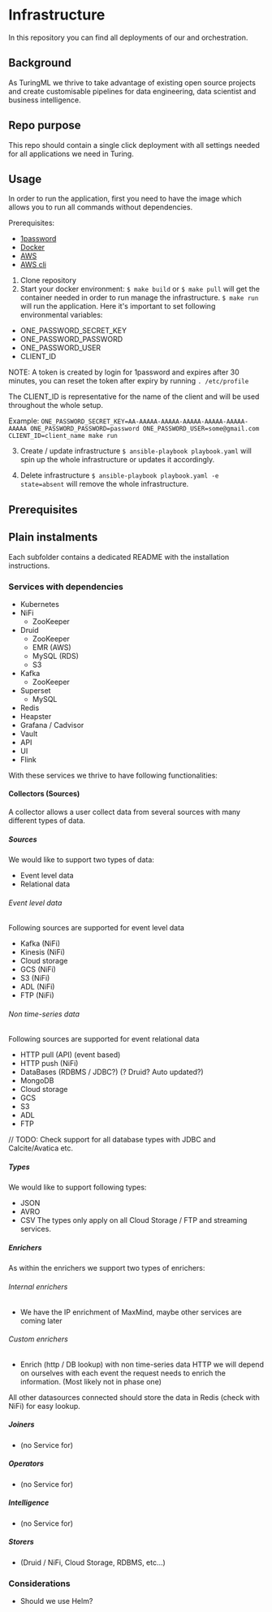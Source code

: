 # Infrastructure
In this repository you can find all deployments of our and orchestration.

## Background
As TuringML we thrive to take advantage of existing open source projects and
create customisable pipelines for data engineering, data scientist and business
intelligence.

## Repo purpose
This repo should contain a single click deployment with all settings needed for all applications we need in Turing.

## Usage
In order to run the application, first you need to have the image which allows you to run all commands without dependencies.

Prerequisites:
- [1password](http://1password.com)
- [Docker](https://www.docker.com/)
- [AWS](https://aws.amazon.com/)
- [AWS cli](https://aws.amazon.com/cli/)

1. Clone repository
2. Start your docker environment:
`$ make build` or `$ make pull` will get the container needed in order to run manage the infrastructure.
`$ make run` will run the application. Here it's important to set following environmental variables:
- ONE_PASSWORD_SECRET_KEY
- ONE_PASSWORD_PASSWORD
- ONE_PASSWORD_USER
- CLIENT_ID

NOTE: A token is created by login for 1password and expires after 30 minutes, you can reset the token after expiry by running
`. /etc/profile`

The CLIENT_ID is representative for the name of the client and will be used throughout the whole setup.

Example:
`ONE_PASSWORD_SECRET_KEY=AA-AAAAA-AAAAA-AAAAA-AAAAA-AAAAA-AAAAA ONE_PASSWORD_PASSWORD=password ONE_PASSWORD_USER=some@gmail.com CLIENT_ID=client_name make run`

3. Create / update infrastructure
`$ ansible-playbook playbook.yaml` will spin up the whole infrastructure or updates it accordingly.

4. Delete infrastructure
`$ ansible-playbook playbook.yaml -e state=absent` will remove the whole infrastructure.

## Prerequisites

## Plain instalments
Each subfolder contains a dedicated README with the installation instructions.

### Services with dependencies
- Kubernetes
 - NiFi
   - ZooKeeper
 - Druid
   - ZooKeeper
   - EMR (AWS)
   - MySQL (RDS)
   - S3
 - Kafka
   - ZooKeeper
 - Superset
   - MySQL
 - Redis
 - Heapster
 - Grafana / Cadvisor
 - Vault
 - API
 - UI
 - Flink

With these services we thrive to have following functionalities:

#### Collectors (Sources)
A collector allows a user collect data from several sources with many different
types of data.

##### Sources
We would like to support two types of data:
- Event level data
- Relational data

###### Event level data
Following sources are supported for event level data
- Kafka (NiFi)
- Kinesis (NiFi)
- Cloud storage
 - GCS (NiFi)
 - S3 (NiFi)
 - ADL (NiFi)
- FTP (NiFi)

###### Non time-series data
Following sources are supported for event relational data
- HTTP pull (API) (event based)
- HTTP push (NiFi)
- DataBases (RDBMS / JDBC?) (? Druid? Auto updated?)
- MongoDB
- Cloud storage
 - GCS
 - S3
 - ADL
- FTP

// TODO: Check support for all database types with JDBC and Calcite/Avatica etc.

##### Types
We would like to support following types:
- JSON
- AVRO
- CSV
The types only apply on all Cloud Storage / FTP and streaming services.

##### Enrichers
As within the enrichers we support two types of enrichers:

###### Internal enrichers
- We have the IP enrichment of MaxMind, maybe other services are coming later

###### Custom enrichers
- Enrich (http / DB lookup) with non time-series data
HTTP we will depend on ourselves with each event the request needs to enrich the
information. (Most likely not in phase one)

All other datasources connected should store the data in Redis (check with NiFi)
for easy lookup.

##### Joiners
- (no Service for)

##### Operators
- (no Service for)

##### Intelligence
- (no Service for)

##### Storers
- (Druid / NiFi, Cloud Storage, RDBMS, etc...)

### Considerations
- Should we use Helm?
